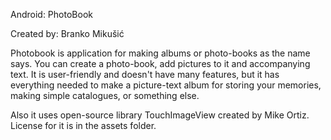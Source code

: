 Android: PhotoBook

Created by: Branko Mikušić

Photobook is application for making albums or photo-books as the name says. You can create a photo-book, add pictures
to it and accompanying text. It is user-friendly and doesn't have many features, but it has everything needed to make a 
picture-text album for storing your memories, making simple catalogues, or something else. 

Also it uses open-source library TouchImageView created by Mike Ortiz. License for it is in the assets folder.
